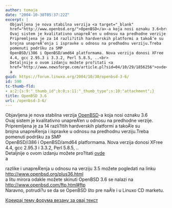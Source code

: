 ```yaml
---
author: tomaja
date: "2004-10-30T05:37:22Z"
excerpt: |
  Objavljena je nova stabilna verzija <a target="_blank"
  href="http://www.openbsd.org/">OpenBSD</a>-a koja nosi oznaku 3.6<br>
  Ovaj sistem je kvalitativno unapreÄ‘en u odnosu na predhodne verzije.
  Pripremljena je za 14 razli?itih hardverskih platformi a takoÄ‘e su
  brojna unapreÄ‘enja i ispravke u odnosu na predhodnu verziju.Treba
  pomenuti podršku za SMP
  OpenBSD/i386 i OpenBSD/amd64 platformama. Nova verzija donosi XFree
  4.4, gcc 2.95.3 i 3.3.2, Perl 5.8.5, ..<br>
  Detaljnije o ovom izdanju možete pro?itati <a
  href="http://www.newsforge.com/article.pl?sid=04/10/29/1856256">ovde</a>
  a
guid: https://forum.linuxo.org/2004/10/30/openbsd-3-6/
id: 590
tc-thumb-fld:
- a:2:{s:9:"_thumb_id";b:0;s:11:"_thumb_type";s:10:"attachment";}
title: OpenBSD 3.6
url: /openbsd-3-6/
---
```

Objavljena je nova stabilna verzija <a target="_blank"
href="http://www.openbsd.org/">OpenBSD</a>-a koja nosi oznaku 3.6  
Ovaj sistem je kvalitativno unapreÄ‘en u odnosu na predhodne verzije.  
Pripremljena je za 14 razli?itih hardverskih platformi a takoÄ‘e su  
brojna unapreÄ‘enja i ispravke u odnosu na predhodnu verziju.Treba  
pomenuti podršku za SMP  
OpenBSD/i386 i OpenBSD/amd64 platformama. Nova verzija donosi XFree  
4.4, gcc 2.95.3 i 3.3.2, Perl 5.8.5, ..  
Detaljnije o ovom izdanju možete pro?itati [ovde](http://www.newsforge.com/article.pl?sid=04/10/29/1856256)  
a<!--break-->

  
razlike i unapreÄ‘enja u odnosu na verziju 3.5 možete pogledati na linku  
<http://www.openbsd.org/plus36.html>  
a litu mirora odakle možete skinuti OpenBSD 3.6 se nalazi na <http://www.openbsd.com/ftp.html#ftp>  
Naravno, potrudi?u se da se OpenBSD što pre naÄ‘e i u Linuxo CD marketu.

[Креирај тему форума везану за овај текст](https://linuxo.org/nova-tema-na-forumu/?se_pid=590)